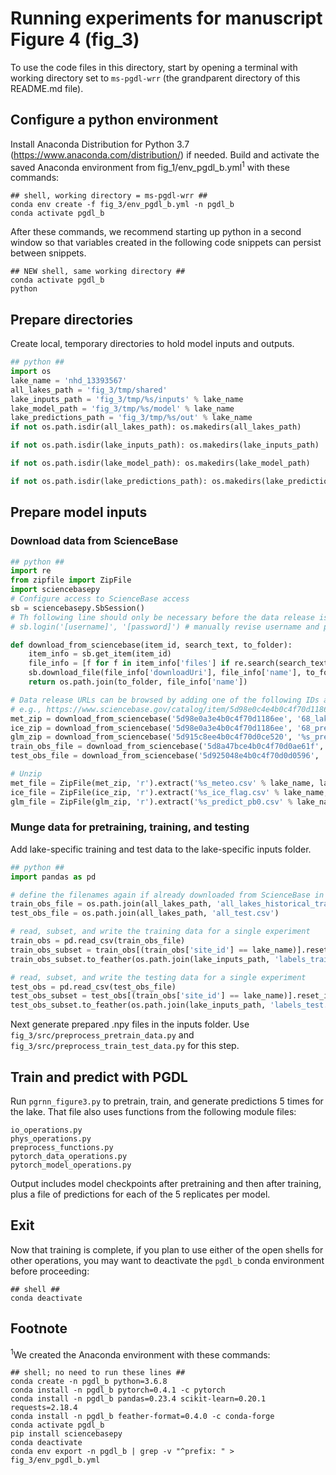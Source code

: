 # Running experiments for manuscript Figure 4 (fig_3)

To use the code files in this directory, start by opening a terminal with working directory set to `ms-pgdl-wrr` (the
grandparent directory of this README.md file).

## Configure a python environment

Install Anaconda Distribution for Python 3.7 (https://www.anaconda.com/distribution/) if needed. Build and
activate the saved Anaconda environment from fig_1/env_pgdl_b.yml<sup>1</sup> with these commands:
```shell script
## shell, working directory = ms-pgdl-wrr ##
conda env create -f fig_3/env_pgdl_b.yml -n pgdl_b
conda activate pgdl_b
```

After these commands, we recommend starting up python in a second window so that variables created in the following
code snippets can persist between snippets.
```shell script
## NEW shell, same working directory ##
conda activate pgdl_b
python
```

## Prepare directories

Create local, temporary directories to hold model inputs and outputs.

```python
## python ##
import os
lake_name = 'nhd_13393567'
all_lakes_path = 'fig_3/tmp/shared'
lake_inputs_path = 'fig_3/tmp/%s/inputs' % lake_name
lake_model_path = 'fig_3/tmp/%s/model' % lake_name
lake_predictions_path = 'fig_3/tmp/%s/out' % lake_name
if not os.path.isdir(all_lakes_path): os.makedirs(all_lakes_path)

if not os.path.isdir(lake_inputs_path): os.makedirs(lake_inputs_path)

if not os.path.isdir(lake_model_path): os.makedirs(lake_model_path)

if not os.path.isdir(lake_predictions_path): os.makedirs(lake_predictions_path)

```

## Prepare model inputs

### Download data from ScienceBase

```python
## python ##
import re
from zipfile import ZipFile
import sciencebasepy
# Configure access to ScienceBase access
sb = sciencebasepy.SbSession()
# Th following line should only be necessary before the data release is public:
# sb.login('[username]', '[password]') # manually revise username and password

def download_from_sciencebase(item_id, search_text, to_folder):
    item_info = sb.get_item(item_id)
    file_info = [f for f in item_info['files'] if re.search(search_text, f['name'])][0]
    sb.download_file(file_info['downloadUri'], file_info['name'], to_folder)
    return os.path.join(to_folder, file_info['name'])

# Data release URLs can be browsed by adding one of the following IDs after "https://www.sciencebase.gov/catalog/item/",
# e.g., https://www.sciencebase.gov/catalog/item/5d98e0c4e4b0c4f70d1186f1
met_zip = download_from_sciencebase('5d98e0a3e4b0c4f70d1186ee', '68_lakes_meteo.zip', all_lakes_path)
ice_zip = download_from_sciencebase('5d98e0a3e4b0c4f70d1186ee', '68_pretrainer_ice_flags.zip', all_lakes_path)
glm_zip = download_from_sciencebase('5d915c8ee4b0c4f70d0ce520', '%s_predict.zip' % lake_name, lake_inputs_path)
train_obs_file = download_from_sciencebase('5d8a47bce4b0c4f70d0ae61f', 'all_lakes_historical_training.csv', all_lakes_path)
test_obs_file = download_from_sciencebase('5d925048e4b0c4f70d0d0596', 'all_test.csv', all_lakes_path)

# Unzip
met_file = ZipFile(met_zip, 'r').extract('%s_meteo.csv' % lake_name, lake_inputs_path)
ice_file = ZipFile(ice_zip, 'r').extract('%s_ice_flag.csv' % lake_name, lake_inputs_path)
glm_file = ZipFile(glm_zip, 'r').extract('%s_predict_pb0.csv' % lake_name, lake_inputs_path)
```

### Munge data for pretraining, training, and testing

Add lake-specific training and test data to the lake-specific inputs folder.
```python
## python ##
import pandas as pd

# define the filenames again if already downloaded from ScienceBase in a previous python session
train_obs_file = os.path.join(all_lakes_path, 'all_lakes_historical_training.csv')
test_obs_file = os.path.join(all_lakes_path, 'all_test.csv')

# read, subset, and write the training data for a single experiment
train_obs = pd.read_csv(train_obs_file)
train_obs_subset = train_obs[(train_obs['site_id'] == lake_name)].reset_index()[['date','depth','temp']]
train_obs_subset.to_feather(os.path.join(lake_inputs_path, 'labels_train.feather'))

# read, subset, and write the testing data for a single experiment
test_obs = pd.read_csv(test_obs_file)
test_obs_subset = test_obs[(train_obs['site_id'] == lake_name)].reset_index()[['date','depth','temp']]
test_obs_subset.to_feather(os.path.join(lake_inputs_path, 'labels_test.feather'))
```

Next generate prepared .npy files in the inputs folder.
Use `fig_3/src/preprocess_pretrain_data.py` and `fig_3/src/preprocess_train_test_data.py`
for this step.

## Train and predict with PGDL

Run `pgrnn_figure3.py` to pretrain, train, and generate predictions 5 times for the lake. That file also uses functions
from the following module files:
```text
io_operations.py
phys_operations.py
preprocess_functions.py
pytorch_data_operations.py
pytorch_model_operations.py
```

Output includes model checkpoints after pretraining and then after training, plus a file of predictions for each
of the 5 replicates per model.

## Exit

Now that training is complete, if you plan to use either of the open shells for other operations,
you may want to deactivate the `pgdl_b` conda environment before proceeding:
```shell script
## shell ##
conda deactivate
```


## Footnote

<sup>1</sup>We created the Anaconda environment with these commands:
```shell script
## shell; no need to run these lines ##
conda create -n pgdl_b python=3.6.8
conda install -n pgdl_b pytorch=0.4.1 -c pytorch
conda install -n pgdl_b pandas=0.23.4 scikit-learn=0.20.1 requests=2.18.4
conda install -n pgdl_b feather-format=0.4.0 -c conda-forge
conda activate pgdl_b
pip install sciencebasepy
conda deactivate
conda env export -n pgdl_b | grep -v "^prefix: " > fig_3/env_pgdl_b.yml
```

